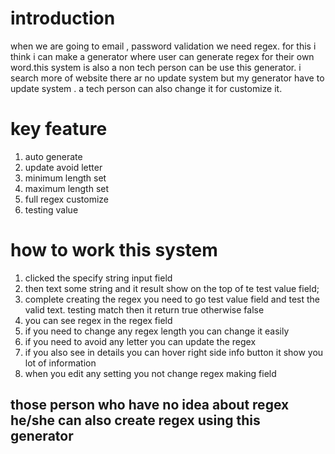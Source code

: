 # introduction

when we are going to email , password validation we need regex. for this i think i can make a generator where user can generate regex for their own word.this system is also a non tech person can be use this generator. i search more of website there ar no update system but my generator have to update system . a tech person can also change it for customize it.

# key feature

1. auto generate
2. update avoid letter
3. minimum length set
4. maximum length set
5. full regex customize
6. testing value

# how to work this system

1. clicked the specify string input field
2. then text some string and it result show on the top of te test value field;
3. complete creating the regex you need to go test value field and test the valid text. testing match then it return true otherwise false
4. you can see regex in the regex field
5. if you need to change any regex length you can change it easily
6. if you need to avoid any letter you can update the regex
7. if you also see in details you can hover right side info button it show you lot of information
8. when you edit any setting you not change regex making field

## those person who have no idea about regex he/she can also create regex using this generator
